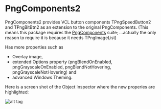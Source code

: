 # PngComponents2

PngComponents2 provides VCL button components TPngSpeedButton2 and TPngBitBtn2 as an extension to the original PngComponents. 
(This means this package requires the [PngComponents](http://cc.embarcadero.com/item/26127) suite; ...actually the only reason to require it is because it needs TPngImageList)

Has more properties such as 
* Overlay image, 
* extended Options property (pngBlendOnEnabled, pngGrayscaleOnEnabled, pngBlendNotHovering, pngGrayscaleNotHovering) and 
* advanced Windows Theming.

Here is a screen shot of the Object Inspector where the new properies are highlighted:

![alt tag](https://github.com/nedich/PngComponents2/blob/master/misc/readme_object_insp_hilights.png?raw=true)

